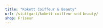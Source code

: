 ```yaml
---
title: "Kokett Coiffeur & Beauty"
url: /stuttgart/kokett-coiffeur-und-beauty/
shop: Friseur
---
```

